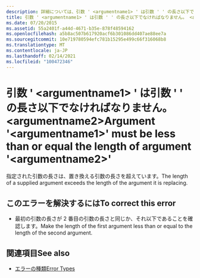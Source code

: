 ```yaml
---
description: 詳細については、引数 ' <argumentname1> ' は引数 ' ' の長さ以下でなければなりません。 <argumentname2>
title: 引数 ' <argumentname1> ' は引数 ' ' の長さ以下でなければなりません。 <argumentname2>
ms.date: 07/20/2015
ms.assetid: 55a2401f-a44d-4671-b35e-878f48594162
ms.openlocfilehash: a5b8ac507b617920acf6b301086dd407ae88ee7a
ms.sourcegitcommit: 10e719780594efc781b15295e499c66f316068b8
ms.translationtype: MT
ms.contentlocale: ja-JP
ms.lasthandoff: 02/14/2021
ms.locfileid: "100472346"
---
```

# <a name="argument-argumentname1-must-be-less-than-or-equal-the-length-of-argument-argumentname2"></a><span data-ttu-id="89d00-103">引数 ' \<argumentname1> ' は引数 ' ' の長さ以下でなければなりません。 \<argumentname2></span><span class="sxs-lookup"><span data-stu-id="89d00-103">Argument '\<argumentname1>' must be less than or equal the length of argument '\<argumentname2>'</span></span>

<span data-ttu-id="89d00-104">指定された引数の長さは、置き換える引数の長さを超えています。</span><span class="sxs-lookup"><span data-stu-id="89d00-104">The length of a supplied argument exceeds the length of the argument it is replacing.</span></span>  
  
## <a name="to-correct-this-error"></a><span data-ttu-id="89d00-105">このエラーを解決するには</span><span class="sxs-lookup"><span data-stu-id="89d00-105">To correct this error</span></span>  
  
- <span data-ttu-id="89d00-106">最初の引数の長さが 2 番目の引数の長さと同じか、それ以下であることを確認します。</span><span class="sxs-lookup"><span data-stu-id="89d00-106">Make the length of the first argument less than or equal to the length of the second argument.</span></span>  
  
## <a name="see-also"></a><span data-ttu-id="89d00-107">関連項目</span><span class="sxs-lookup"><span data-stu-id="89d00-107">See also</span></span>

- [<span data-ttu-id="89d00-108">エラーの種類</span><span class="sxs-lookup"><span data-stu-id="89d00-108">Error Types</span></span>](../programming-guide/language-features/error-types.md)
